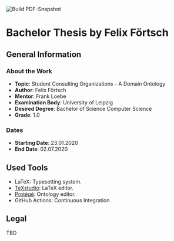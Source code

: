 ![Build PDF-Snapshot](https://github.com/felixfoertsch/Bachelorarbeit/workflows/Build%20PDF-Snapshot/badge.svg)

# Bachelor Thesis by Felix Förtsch

## General Information

### About the Work
- **Topic**: Student Consulting Organizations - A Domain Ontology
- **Author**: Felix Förtsch
- **Mentor**: Frank Loebe
- **Examination Body**: University of Leipzig
- **Desired Degree**: Bachelor of Science Computer Science
- **Grade**: 1.0

### Dates
- **Starting Date**: 23.01.2020
- **End Date**: 02.07.2020

## Used Tools
- LaTeX: Typesetting system.
- [TeXstudio](https://www.texstudio.org): LaTeX editor.
- [Protégé](https://protege.stanford.edu): Ontology editor.
- GitHub Actions: Continuous Integration.

## Legal
TBD
